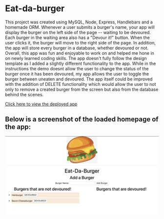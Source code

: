 # Eat-da-burger

This project was created using MySQL, Node, Express, Handlebars and a homemade ORM. Whenever a user submits a burger's name, your app will display the burger on the left side of the page -- waiting to be devoured. Each burger in the waiting area also has a "Devour it!" button. When the user clicks it, the burger will move to the right side of the page. In addition, the app will store every burger in a database, whether devoured or not. Overall, this app was fun and enjoyable to work on and helped me hone in on newly learned coding skills. The app doesn't fully follow the design template as I added a slightly different functionality to the app. While in the instructions the demo doesnt allow the user to change the status of the burger once it has been devoured, my app allows the user to toggle the burger between uneaten and devoured. The app itself could be improved with the addition of DELETE functionality which would allow the user to not only to remove a created burger from the screen but also from the database behind the scenes.

[Click here to view the deployed app](https://immense-sea-11731.herokuapp.com/)

## Below is a screenshot of the loaded homepage of the app:

![Burger App Screenshot](/public/assets/img/burger-screenshot.png)